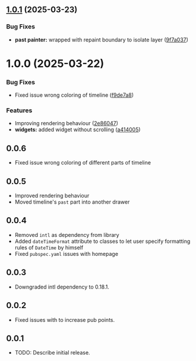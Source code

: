 ## [1.0.1](https://github.com/bitswar/animated_scrollable_timeline/compare/1.0.0...1.0.1) (2025-03-23)


### Bug Fixes

* **past painter:** wrapped with repaint boundary to isolate layer ([9f7a037](https://github.com/bitswar/animated_scrollable_timeline/commit/9f7a03709d074df3322cf7eacb37d895b4f27050))

# 1.0.0 (2025-03-22)


### Bug Fixes

* Fixed issue wrong coloring of timeline ([f9de7a8](https://github.com/bitswar/animated_scrollable_timeline/commit/f9de7a8ffacf494a1ae14125d78ccf62df775d3c))


### Features

* Improving rendering behaviour ([2e86047](https://github.com/bitswar/animated_scrollable_timeline/commit/2e8604749e8670514e27a7a10c89d9b8bda4edf1))
* **widgets:** added widget without scrolling ([a414005](https://github.com/bitswar/animated_scrollable_timeline/commit/a4140050387aef8d8fbdd574b3b41749a24ee712))

## 0.0.6
- Fixed issue wrong coloring of different parts of timeline

## 0.0.5
- Improved rendering behaviour
- Moved timeline's `past` part into another drawer

## 0.0.4
- Removed `intl` as dependency from library
- Added `dateTimeFormat` attribute to classes to let user specify formatting
rules of `DateTime` by himself
- Fixed `pubspec.yaml` issues with homepage

## 0.0.3
- Downgraded intl dependency to 0.18.1.

## 0.0.2
- Fixed issues with to increase pub points.

## 0.0.1
- TODO: Describe initial release.
